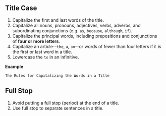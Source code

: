 ## Title Case

1. Capitalize the first and last words of the title.
2. Capitalize all nouns, pronouns, adjectives, verbs, adverbs,
and subordinating conjunctions (e.g. `as`, `because`, `although`, `if`).
3. Capitalize the principal words, including prepositions and conjunctions
of **four or more letters**.
4. Capitalize an article--`the`, `a`, `an`--or words of fewer than
four letters if it is the first or last word in a title.
5. Lowercase the `to` in an infinitive.

**Example**
```
The Rules for Capitalizing the Words in a Title
```

## Full Stop

1. Avoid putting a full stop (period) at the end of a title.
2. Use full stop to separate sentences in a title.